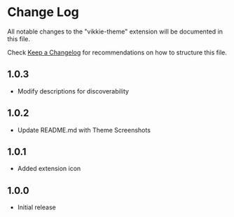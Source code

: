 # Change Log

All notable changes to the "vikkie-theme" extension will be documented in this file.

Check [Keep a Changelog](http://keepachangelog.com/) for recommendations on how to structure this file.

## 1.0.3

- Modify descriptions for discoverability

## 1.0.2

- Update README.md with Theme Screenshots

## 1.0.1

- Added extension icon

## 1.0.0

- Initial release
